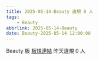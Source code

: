 ```yaml
---
title: 2025-05-14-Beauty 違規 0 人
tags:
    - Beauty
abbrlink: 2025-05-14-Beauty
date: Beauty-2025-05-14 12:00:00
---
```

Beauty 板 [板規連結](https://www.ptt.cc/bbs/Beauty/M.1630069980.A.84B.html)
昨天違規 0 人
